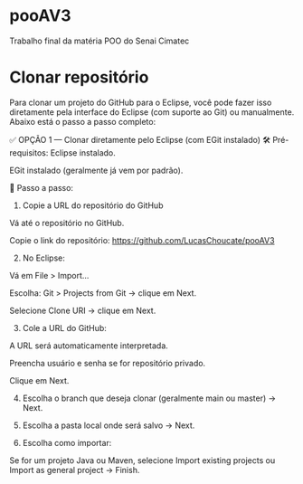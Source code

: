 # pooAV3
Trabalho final da matéria POO do Senai Cimatec

# Clonar repositório
Para clonar um projeto do GitHub para o Eclipse, você pode fazer isso diretamente pela interface do Eclipse (com suporte ao Git) ou manualmente. Abaixo está o passo a passo completo:

✅ OPÇÃO 1 — Clonar diretamente pelo Eclipse (com EGit instalado)
🛠 Pré-requisitos:
Eclipse instalado.

EGit instalado (geralmente já vem por padrão).

🔁 Passo a passo:
1. Copie a URL do repositório do GitHub

Vá até o repositório no GitHub.

Copie o link do repositório: https://github.com/LucasChoucate/pooAV3

2. No Eclipse:

Vá em File > Import...

Escolha: Git > Projects from Git → clique em Next.

Selecione Clone URI → clique em Next.

3. Cole a URL do GitHub:

A URL será automaticamente interpretada.

Preencha usuário e senha se for repositório privado.

Clique em Next.

4. Escolha o branch que deseja clonar (geralmente main ou master) → Next.

5. Escolha a pasta local onde será salvo → Next.

6. Escolha como importar:

Se for um projeto Java ou Maven, selecione Import existing projects ou Import as general project → Finish.
